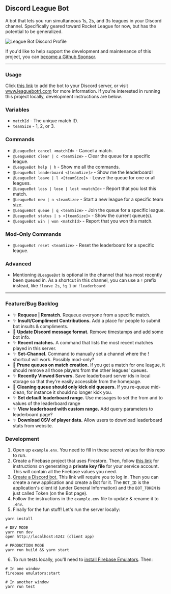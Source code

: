 ## Discord League Bot

A bot that lets you run simultaneous 1s, 2s, and 3s leagues in your Discord channel. Specifically geared toward Rocket League for now, but has the potential to be generalized.

![League Bot Discord Profile](https://www.leaguebotrl.com/assets/league-bot-profile.png)

If you'd like to help support the development and maintenance of this project, you can [become a Github Sponsor](https://github.com/sponsors/christinecha).

---

### Usage

Click [this link](https://discord.com/oauth2/authorize?client_id=775129640322203658&scope=bot) to add the bot to your Discord server, or visit www.leaguebotrl.com for more information. If you're interested in running this project locally, development instructions are below.

### Variables

- `matchId` - The unique match ID.
- `teamSize` - 1, 2, or 3.

### Commands

- `@LeagueBot cancel <matchId>` - Cancel a match.
- `@LeagueBot clear | c <teamSize>` - Clear the queue for a specific league.
- `@LeagueBot help | h` - Show me all the commands.
- `@LeagueBot leaderboard <[teamSize]>` - Show me the leaderboard!
- `@LeagueBot leave | l <[teamSize]>` - Leave the queue for one or all leagues.
- `@LeagueBot loss | lose | lost <matchId>` - Report that you lost this match.
- `@LeagueBot new | n <teamSize>` - Start a new league for a specific team size.
- `@LeagueBot queue | q <teamSize>` - Join the queue for a specific league.
- `@LeagueBot status | s <[teamSize]>` - Show the current queue(s).
- `@LeagueBot win | won <matchId>` - Report that you won this match.

### Mod-Only Commands

- `@LeagueBot reset <teamSize>` - Reset the leaderboard for a specific league.

### Advanced

- Mentioning `@LeagueBot` is optional in the channel that has most recently been queued in. As a shortcut in this channel, you can use a `!` prefix instead, like `!leave 2s`, `!q 1` or `!leaderboard`

---

### Feature/Bug Backlog

- ✨ **Requeue | Rematch.** Requeue everyone from a specific match.
- ✨ **Insult/Compliment Contributions.** Add a place for people to submit bot insults & compliments.
- 🐛 **Update Discord message format.** Remove timestamps and add some bot info.
- ✨ **Recent matches.** A command that lists the most recent matches played in this server.
- ✨ **Set-Channel.** Command to manually set a channel where the ! shortcut will work. Possibly mod-only?
- 🐛 **Prune queues on match creation.** If you get a match for one league, it should remove all those players from the other leagues' queues.
- ✨ **Recently Viewed Servers.** Save leaderboard server ids in local storage so that they're easily accessible from the homepage.
- 🐛 **Cleaning queue should only kick old queuers.** If you re-queue mid-clean, for instance it should no longer kick you.
- ✨ **Set default leaderboard range.** Use messages to set the from and to values of the leaderboard range
- ✨ **View leaderboard with custom range.** Add query parameters to leaderboard page?
- ✨ **Download CSV of player data.** Allow users to download leaderboard stats from website.

### Development

1. Open up `example.env`. You need to fill in these secret values for this repo to run.
2. Create a Firebase project that uses Firestore. Then, follow [this link](https://firebase.google.com/docs/admin/setup#initialize-sdk) for instructions on generating a **private key file** for your service account. This will contain all the Firebase values you need.
3. [Create a Discord bot.](https://discord.com/developers/applications) This link will require you to log in. Then you can create a new application and create a Bot for it. The `BOT_ID` is the application's client id (under General Information) and the `BOT_TOKEN` is just called Token (on the Bot page).
4. Follow the instructions in the `example.env` file to update & rename it to `.env`.
5. Finally for the fun stuff! Let's run the server locally:

```
yarn install

# DEV MODE
yarn run dev
open http://localhost:4242 (client app)

# PRODUCTION MODE
yarn run build && yarn start

```

6. To run tests locally, you'll need to [install Firebase Emulators](https://firebase.google.com/docs/rules/emulator-setup). Then:

```
# In one window
firebase emulators:start

# In another window
yarn run test
```
